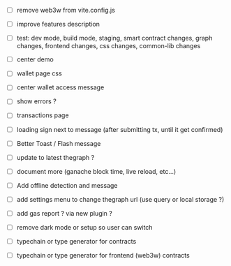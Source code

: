 - [ ] remove web3w from vite.config.js
- [ ] improve features description
- [ ] test: dev mode, build mode, staging, smart contract changes, graph changes, frontend changes, css changes, common-lib changes
- [ ] center demo
- [ ] wallet page css
- [ ] center wallet access message
- [ ] show errors ?

- [ ] transactions page
- [ ] loading sign next to message (after submitting tx, until it get confirmed)
- [ ] Better Toast / Flash message
- [ ] update to latest thegraph ?
- [ ] document more (ganache block time, live reload, etc...)
- [ ] Add offline detection and message
- [ ] add settings menu to change thegraph url (use query or local storage ?)
- [ ] add gas report ? via new plugin ?
- [ ] remove dark mode or setup so user can switch
- [ ] typechain or type generator for contracts
- [ ] typechain or type generator for frontend (web3w) contracts
